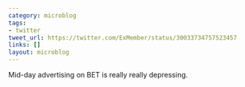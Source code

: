 ```yaml
---
category: microblog
tags:
- twitter
tweet_url: https://twitter.com/ExMember/status/30033734757523457
links: []
layout: microblog
---
```

Mid-day advertising on BET is really really depressing.
